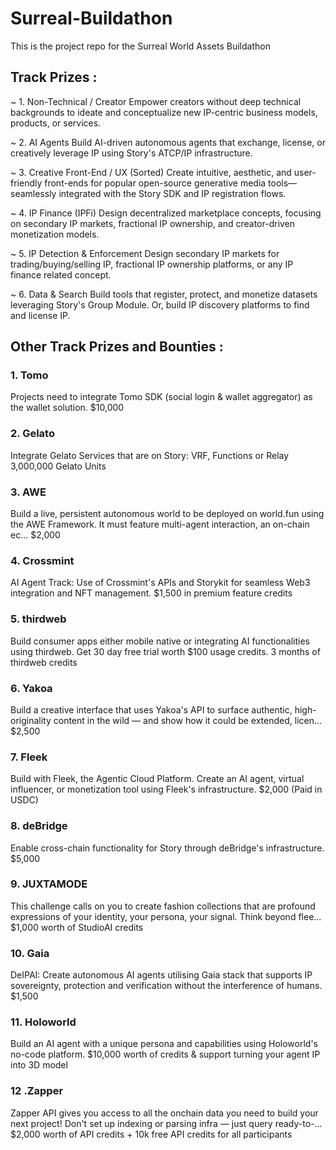 # Surreal-Buildathon
This is the project repo for the Surreal World Assets Buildathon

## Track Prizes : 
~ 1. Non-Technical / Creator
Empower creators without deep technical backgrounds to ideate and conceptualize new IP-centric business models, products, or services.

~ 2. AI Agents
Build AI-driven autonomous agents that exchange, license, or creatively leverage IP using Story's ATCP/IP infrastructure.

~ 3. Creative Front-End / UX (Sorted)
Create intuitive, aesthetic, and user-friendly front-ends for popular open-source generative media tools—seamlessly integrated with the Story SDK and IP registration flows.

~ 4. IP Finance (IPFi)
Design decentralized marketplace concepts, focusing on secondary IP markets, fractional IP ownership, and creator-driven monetization models.

~ 5. IP Detection & Enforcement
Design secondary IP markets for trading/buying/selling IP, fractional IP ownership platforms, or any IP finance related concept.

~ 6. Data & Search
Build tools that register, protect, and monetize datasets leveraging Story's Group Module. Or, build IP discovery platforms to find and license IP.

## Other Track Prizes and Bounties : 

### 1. Tomo 
Projects need to integrate Tomo SDK (social login & wallet aggregator) as the wallet solution.
$10,000

### 2. Gelato 
Integrate Gelato Services that are on Story: VRF, Functions or Relay
3,000,000 Gelato Units

### 3. AWE
Build a live, persistent autonomous world to be deployed on world.fun using the AWE Framework. It must feature multi-agent interaction, an on-chain ec...
$2,000

### 4. Crossmint
AI Agent Track: Use of Crossmint's APIs and Storykit for seamless Web3 integration and NFT management.
$1,500 in premium feature credits

### 5. thirdweb
Build consumer apps either mobile native or integrating AI functionalities using thirdweb. Get 30 day free trial worth $100 usage credits.
3 months of thirdweb credits

### 6. Yakoa
Build a creative interface that uses Yakoa's API to surface authentic, high-originality content in the wild — and show how it could be extended, licen...
$2,500

### 7. Fleek
Build with Fleek, the Agentic Cloud Platform. Create an AI agent, virtual influencer, or monetization tool using Fleek's infrastructure.
$2,000 (Paid in USDC)

### 8. deBridge
Enable cross-chain functionality for Story through deBridge's infrastructure.
$5,000

### 9. JUXTAMODE
This challenge calls on you to create fashion collections that are profound expressions of your identity, your persona, your signal. Think beyond flee...
$1,000 worth of StudioAI credits

### 10. Gaia
DeIPAI: Create autonomous AI agents utilising Gaia stack that supports IP sovereignty, protection and verification without the interference of humans.
$1,500

### 11. Holoworld
Build an AI agent with a unique persona and capabilities using Holoworld's no-code platform.
$10,000 worth of credits & support turning your agent IP into 3D model

### 12 .Zapper
Zapper API gives you access to all the onchain data you need to build your next project! Don't set up indexing or parsing infra — just query ready-to-... 
$2,000 worth of API credits + 10k free API credits for all participants
